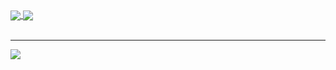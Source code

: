<div style="display: inline_block">
  <a href="https://github.com/UserR3D/github-readme-stats">
  <img align="center" src="https://github-readme-stats.vercel.app/api?username=UserR3D&show_icons=true&theme=radical&hide_rank=true"/>
</a>
  <a href="https://github.com/UserR3D/github-readme-stats">
    <img align='center' src="https://github-readme-stats.vercel.app/api/top-langs/?username=UserR3D&theme=radical&layout=donut-vertical"/>
  </a>
</div>
<br><hr>
<div>
  <a href="https://github.com/UserR3D/github-readme-stats">
    <img src="https://github-readme-stats.vercel.app/api/pin/?username=UserR3D&repo=Portfolio&show_owner=true&theme=radical"/>
  </a>
</div>
